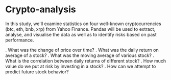 # Crypto-analysis
In this study, we'll examine statistics on four well-known cryptocurrencies (btc, eth, bnb, xrp) from Yahoo Finance.
Pandas will be used to extract, analyse, and visualise the data as well as to identify risks based on past performance.

. What was the change of price over time?
. What was the daily return on average of a stock?
. What was the moving average of various stock?
. What is the correlation between daily returns of different stock?
. How much value do we put at risk by investing in a stock?
. How can we attempt to predict future stock behavior?
